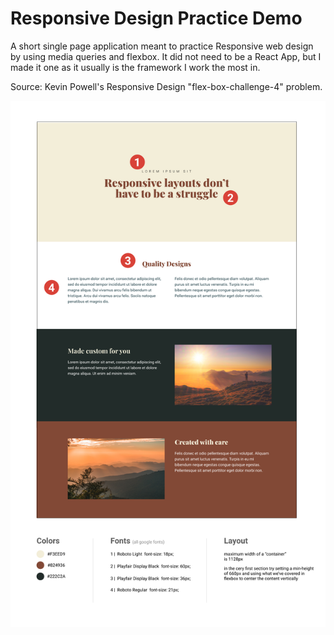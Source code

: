 # Responsive Design Practice Demo

A short single page application meant to practice Responsive web design by using media queries and flexbox. It did not need to be a React App, but I made it one as it usually is the framework I work the most in.

Source: Kevin Powell's Responsive Design "flex-box-challenge-4" problem.

<img src="public\challenge4.png"></img>
